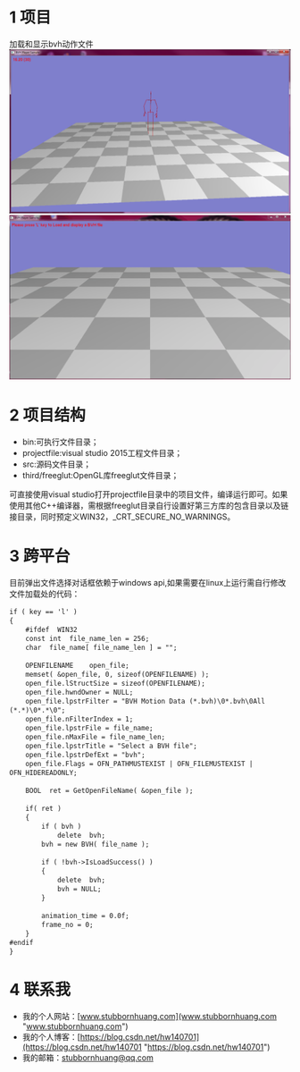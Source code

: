 # 1 项目
加载和显示bvh动作文件
![image](https://github.com/HW140701/LoadandDisplayBVH/blob/master/assest/example1.png)
![image](https://github.com/HW140701/LoadandDisplayBVH/blob/master/assest/example.gif)

# 2 项目结构
- bin:可执行文件目录；
- projectfile:visual studio 2015工程文件目录；
- src:源码文件目录；
- third/freeglut:OpenGL库freeglut文件目录；

可直接使用visual studio打开projectfile目录中的项目文件，编译运行即可。如果使用其他C++编译器，需根据freeglut目录自行设置好第三方库的包含目录以及链接目录，同时预定义WIN32，_CRT_SECURE_NO_WARNINGS。

# 3 跨平台
目前弹出文件选择对话框依赖于windows api,如果需要在linux上运行需自行修改文件加载处的代码：
    
	if ( key == 'l' )
	{
		#ifdef  WIN32
		const int  file_name_len = 256;
		char  file_name[ file_name_len ] = "";

		OPENFILENAME	open_file;
		memset( &open_file, 0, sizeof(OPENFILENAME) );
		open_file.lStructSize = sizeof(OPENFILENAME);
		open_file.hwndOwner = NULL;
		open_file.lpstrFilter = "BVH Motion Data (*.bvh)\0*.bvh\0All (*.*)\0*.*\0";
		open_file.nFilterIndex = 1;
		open_file.lpstrFile = file_name;
		open_file.nMaxFile = file_name_len;
		open_file.lpstrTitle = "Select a BVH file";
		open_file.lpstrDefExt = "bvh";
		open_file.Flags = OFN_PATHMUSTEXIST | OFN_FILEMUSTEXIST | OFN_HIDEREADONLY;

		BOOL  ret = GetOpenFileName( &open_file );

		if( ret )
		{
			if ( bvh )
				delete  bvh;
			bvh = new BVH( file_name );

			if ( !bvh->IsLoadSuccess() )
			{
				delete  bvh;
				bvh = NULL;
			}

			animation_time = 0.0f;
			frame_no = 0;
		}
	#endif
	}

# 4 联系我
- 我的个人网站：[www.stubbornhuang.com](www.stubbornhuang.com "www.stubbornhuang.com")
- 我的个人博客：[https://blog.csdn.net/hw140701](https://blog.csdn.net/hw140701 "https://blog.csdn.net/hw140701")
- 我的邮箱：stubbornhuang@qq.com